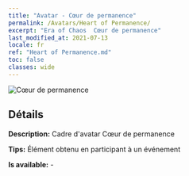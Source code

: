 ```yaml
---
title: "Avatar - Cœur de permanence"
permalink: /Avatars/Heart of Permanence/
excerpt: "Era of Chaos  Cœur de permanence"
last_modified_at: 2021-07-13
locale: fr
ref: "Heart of Permanence.md"
toc: false
classes: wide
---
```

 ![Cœur de permanence](/images/a/avatarFrame_54.png)

## Détails

 **Description:** Cadre d'avatar Cœur de permanence 

 **Tips:** Élément obtenu en participant à un événement 

 **Is available:**  - 

